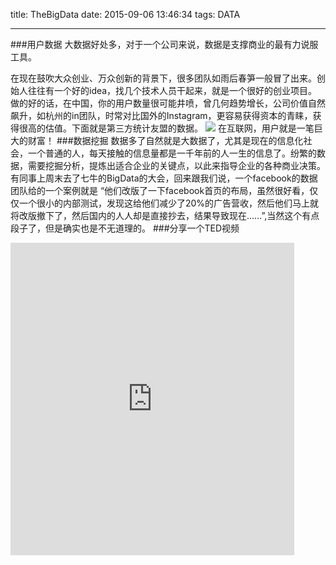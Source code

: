 title: TheBigData
date: 2015-09-06 13:46:34
tags: DATA
 
---
###用户数据
大数据好处多，对于一个公司来说，数据是支撑商业的最有力说服工具。

<!--more-->

在现在鼓吹大众创业、万众创新的背景下，很多团队如雨后春笋一般冒了出来。创始人往往有一个好的idea，找几个技术人员干起来，就是一个很好的创业项目。做的好的话，在中国，你的用户数量很可能井喷，曾几何趋势增长，公司价值自然飙升，如杭州的in团队，时常对比国外的Instagram，更容易获得资本的青睐，获得很高的估值。下面就是第三方统计友盟的数据。
![](http://7xk4vd.com1.z0.glb.clouddn.com/dataIG20150625173841967.jpg)
在互联网，用户就是一笔巨大的财富！
###数据挖掘
数据多了自然就是大数据了，尤其是现在的信息化社会，一个普通的人，每天接触的信息量都是一千年前的人一生的信息了。纷繁的数据，需要挖掘分析，提炼出适合企业的关键点，以此来指导企业的各种商业决策。
有同事上周末去了七牛的BigData的大会，回来跟我们说，一个facebook的数据团队给的一个案例就是 “他们改版了一下facebook首页的布局，虽然很好看，仅仅一个很小的内部测试，发现这给他们减少了20%的广告营收，然后他们马上就将改版撤下了，然后国内的人人却是直接抄去，结果导致现在......”,当然这个有点段子了，但是确实也是不无道理的。
###分享一个TED视频
<iframe height=500 width=90% src="http://player.youku.com/embed/XODI5NTQxNDQw" frameborder=0 allowfullscreen></iframe>
